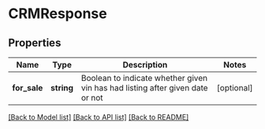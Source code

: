 # CRMResponse

## Properties
Name | Type | Description | Notes
------------ | ------------- | ------------- | -------------
**for_sale** | **string** | Boolean to indicate whether given vin has had listing after given date or not | [optional] 

[[Back to Model list]](../README.md#documentation-for-models) [[Back to API list]](../README.md#documentation-for-api-endpoints) [[Back to README]](../README.md)


